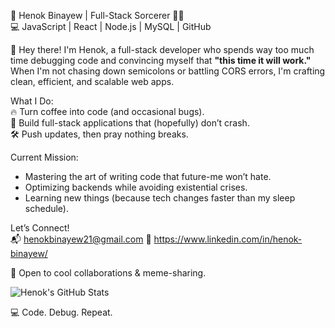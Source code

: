 🚀 Henok Binayew | Full-Stack Sorcerer 🧙‍♂️  
💻 JavaScript | React | Node.js | MySQL | GitHub  

👋 Hey there! I'm Henok, a full-stack developer who spends way too much time debugging code and convincing myself that **"this time it will work."** When I'm not chasing down semicolons or battling CORS errors, I'm crafting clean, efficient, and scalable web apps.  

What I Do:  
🔥 Turn coffee into code (and occasional bugs).  
🚀 Build full-stack applications that (hopefully) don’t crash.  
🛠️ Push updates, then pray nothing breaks.  

Current Mission:  
- Mastering the art of writing code that future-me won’t hate.  
- Optimizing backends while avoiding existential crises.  
- Learning new things (because tech changes faster than my sleep schedule).  

Let’s Connect!  
📬 henokbinayew21@gmail.com 
🔗 https://www.linkedin.com/in/henok-binayew/

🤝 Open to cool collaborations & meme-sharing.  

![Henok's GitHub Stats](https://github-readme-stats.vercel.app/api?username=henokbinayew&show_icons=true&hide_title=true&count_private=true&hide=prs&theme=radical)


💻 Code. Debug. Repeat.
